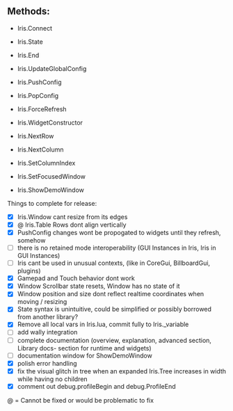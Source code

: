 ## Methods:
- Iris.Connect
- Iris.State
- Iris.End
- Iris.UpdateGlobalConfig
- Iris.PushConfig
- Iris.PopConfig
- Iris.ForceRefresh
- Iris.WidgetConstructor

- Iris.NextRow
- Iris.NextColumn
- Iris.SetColumnIndex

- Iris.SetFocusedWindow

- Iris.ShowDemoWindow


Things to complete for release:
- [X] Iris.Window cant resize from its edges
- [X] @ Iris.Table Rows dont align vertically 
- [X] PushConfig changes wont be propogated to widgets until they refresh, somehow
- [ ] there is no retained mode interoperability (GUI Instances in Iris, Iris in GUI Instances)
- [ ] Iris cant be used in unusual contexts, (like in CoreGui, BillboardGui, plugins)
- [X] Gamepad and Touch behavior dont work
- [X] Window Scrollbar state resets, Window has no state of it
- [X] Window position and size dont reflect realtime coordinates when moving / resizing
- [X] State syntax is unintuitive, could be simplified or possibly borrowed from another library?
- [X] Remove all local vars in Iris.lua, commit fully to Iris._variable
- [ ] add wally integration
- [ ] complete documentation (overview, explanation, advanced section, Library docs- section for runtime and widgets)
- [ ] documentation window for ShowDemoWindow
- [X] polish error handling
- [X] fix the visual glitch in tree when an expanded Iris.Tree increases in width while having no children
- [X] comment out debug.profileBegin and debug.ProfileEnd

@ = Cannot be fixed or would be problematic to fix